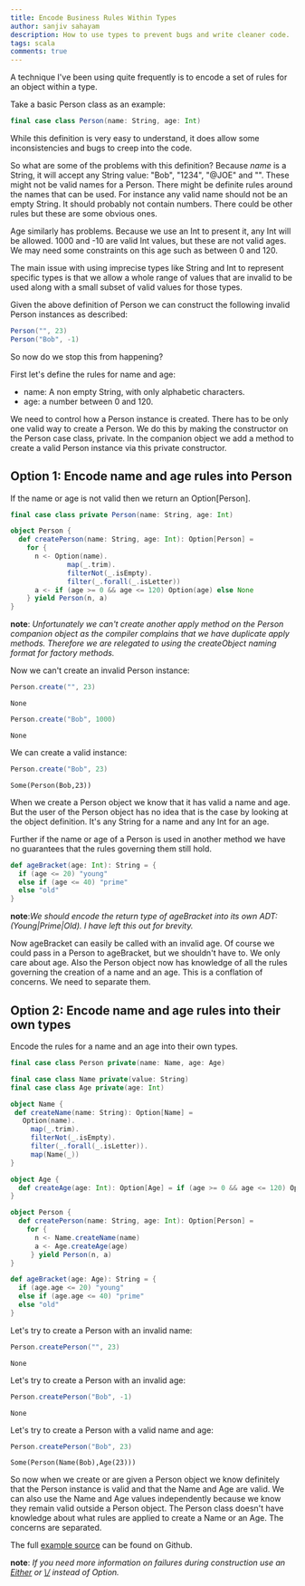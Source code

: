 ```yaml
---
title: Encode Business Rules Within Types
author: sanjiv sahayam
description: How to use types to prevent bugs and write cleaner code.
tags: scala
comments: true
---
```


A technique I've been using quite frequently is to encode a set of rules for an object within a type.

Take a basic Person class as an example:

```{.scala .scrollx}
final case class Person(name: String, age: Int)
```

While this definition is very easy to understand, it does allow some inconsistencies and bugs to creep into the code.

So what are some of the problems with this definition? Because _name_ is a String, it will accept any String value: "Bob", "1234", "@JOE" and "". These might not be valid names for a Person. There might be definite rules around the names that can be used. For instance any valid name should not be an empty String. It should probably not contain numbers. There could be other rules but these are some obvious ones.

Age similarly has problems. Because we use an Int to present it, any Int will be allowed. 1000 and -10 are valid Int values, but these are not valid ages. We may need some constraints on this age such as between 0 and 120.

The main issue with using imprecise types like String and Int to represent specific types is that we allow a whole range of values that are invalid to be used along with a small subset of valid values for those types.

Given the above definition of Person we can construct the following invalid Person instances as described:

```{.scala .scrollx}
Person("", 23)
Person("Bob", -1)
```

So now do we stop this from happening?

First let's define the rules for name and age:

 * name: A non empty String, with only alphabetic characters.
 * age: a number between 0 and 120.

We need to control how a Person instance is created. There has to be only one valid way to create a Person. We do this by making the constructor on the Person case class, private. In the companion object we add a method to create a valid Person instance via this private constructor.

## Option 1: Encode name and age rules into Person ##

If the name or age is not valid then we return an Option[Person].

```{.scala .scrollx}
final case class private Person(name: String, age: Int)

object Person {
  def createPerson(name: String, age: Int): Option[Person] =
    for {
      n <- Option(name).
              map(_.trim).
              filterNot(_.isEmpty).
              filter(_.forall(_.isLetter))
      a <- if (age >= 0 && age <= 120) Option(age) else None
    } yield Person(n, a)
}
```

__note__: _Unfortunately we can't create another apply method on the Person companion object as the compiler complains that we have duplicate apply methods. Therefore we are relegated to using the createObject naming format for factory methods._

Now we can't create an invalid Person instance:

```{.scala .scrollx}
Person.create("", 23)
```

```{.terminal .scrollx}
None
```

```{.scala .scrollx}
Person.create("Bob", 1000)
```

```{.terminal .scrollx}
None
```

We can create a valid instance:

```{.scala .scrollx}
Person.create("Bob", 23)
```

```{.terminal .scrollx}
Some(Person(Bob,23))
```

When we create a Person object we know that it has valid a name and age. But the user of the Person object has no idea that is the case by looking at the object definition. It's any String for a name and any Int for an age.

Further if the name or age of a Person is used in another method we have no guarantees that the rules governing them still hold.

```{.scala .scrollx}
def ageBracket(age: Int): String = {
  if (age <= 20) "young"
  else if (age <= 40) "prime"
  else "old"
}
```

__note__:_We should encode the return type of ageBracket into its own ADT: (Young|Prime|Old). I have left this out for brevity._

Now ageBracket can easily be called with an invalid age. Of course we could pass in a Person to ageBracket, but we shouldn't have to. We only care about age. Also the Person object now has knowledge of all the rules governing the creation of a name and an age. This is a conflation of concerns. We need to separate them.

## Option 2: Encode name and age rules into their own types ##

Encode the rules for a name and an age into their own types.

```{.scala .scrollx}
final case class Person private(name: Name, age: Age)

final case class Name private(value: String)
final case class Age private(age: Int)

object Name {
 def createName(name: String): Option[Name] =
   Option(name).
     map(_.trim).
     filterNot(_.isEmpty).
     filter(_.forall(_.isLetter)).
     map(Name(_))
}

object Age {
  def createAge(age: Int): Option[Age] = if (age >= 0 && age <= 120) Option(Age(age)) else None
}

object Person {
  def createPerson(name: String, age: Int): Option[Person] =
    for {
      n <- Name.createName(name)
      a <- Age.createAge(age)
     } yield Person(n, a)
}

def ageBracket(age: Age): String = {
  if (age.age <= 20) "young"
  else if (age.age <= 40) "prime"
  else "old"
}
```

Let's try to create a Person with an invalid name:
```{.scala .scrollx}
Person.createPerson("", 23)
```

```{.terminal .scrollx}
None
```

Let's try to create a Person with an invalid age:

```{.scala .scrollx}
Person.createPerson("Bob", -1)
```

```{.terminal .scrollx}
None
```

Let's try to create a Person with a valid name and age:

```{.scala .scrollx}
Person.createPerson("Bob", 23)
```

```{.terminal .scrollx}
Some(Person(Name(Bob),Age(23)))
```

So now when we create or are given a Person object we know definitely that the Person instance is valid and that the Name and Age are valid. We can also use the Name and Age values independently because we know they remain valid outside a Person object. The Person class doesn't have knowledge about what rules are applied to create a Name or an Age. The concerns are separated.

The full [example source](https://github.com/ssanj/encode-business-rules-in-types) can be found on Github.

__note__: _If you need more information on failures during construction use an [Either](https://github.com/scala/scala/blob/v2.11.7/src/library/scala/util/Either.scala) or [\\/](https://github.com/scalaz/scalaz/blob/series/7.2.x/core/src/main/scala/scalaz/Either.scala) instead of Option._